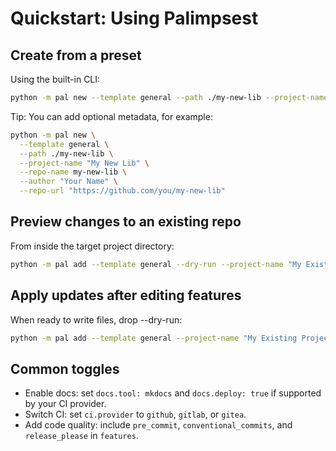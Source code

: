 # Quickstart: Using Palimpsest

## Create from a preset

Using the built-in CLI:

```bash
python -m pal new --template general --path ./my-new-lib --project-name "My New Lib"
```

Tip: You can add optional metadata, for example:

```bash
python -m pal new \
  --template general \
  --path ./my-new-lib \
  --project-name "My New Lib" \
  --repo-name my-new-lib \
  --author "Your Name" \
  --repo-url "https://github.com/you/my-new-lib"
```

## Preview changes to an existing repo

From inside the target project directory:

```bash
python -m pal add --template general --dry-run --project-name "My Existing Project"
```

## Apply updates after editing features

When ready to write files, drop --dry-run:

```bash
python -m pal add --template general --project-name "My Existing Project"
```

## Common toggles
- Enable docs: set `docs.tool: mkdocs` and `docs.deploy: true` if supported by your CI provider.
- Switch CI: set `ci.provider` to `github`, `gitlab`, or `gitea`.
- Add code quality: include `pre_commit`, `conventional_commits`, and `release_please` in `features`.

